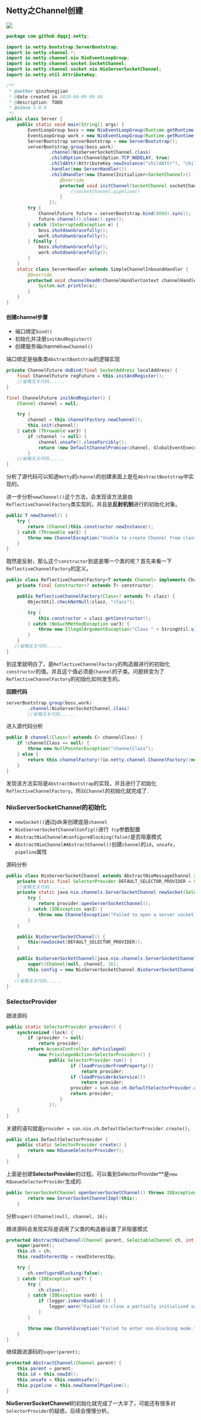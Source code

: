 ## Netty之Channel创建
![](https://github.com/dqqzj/tutorial/blob/master/netty/src/main/resources/pictures/channel/build.png)
```java
package com.github.dqqzj.netty;

import io.netty.bootstrap.ServerBootstrap;
import io.netty.channel.*;
import io.netty.channel.nio.NioEventLoopGroup;
import io.netty.channel.socket.SocketChannel;
import io.netty.channel.socket.nio.NioServerSocketChannel;
import io.netty.util.AttributeKey;

/**
 * @author qinzhongjian
 * @date created in 2019-04-09 09:44
 * @description: TODD
 * @since 1.0.0
 */
public class Server {
    public static void main(String[] args) {
        EventLoopGroup boss = new NioEventLoopGroup(Runtime.getRuntime().availableProcessors());
        EventLoopGroup work = new NioEventLoopGroup(Runtime.getRuntime().availableProcessors() * 2);
        ServerBootstrap serverBootstrap = new ServerBootstrap();
        serverBootstrap.group(boss,work)
                .channel(NioServerSocketChannel.class)
                .childOption(ChannelOption.TCP_NODELAY, true)
                .childAttr(AttributeKey.newInstance("childAttr"), "childAttrValue")
                .handler(new ServerHandler())
                .childHandler(new ChannelInitializer<SocketChannel>() {
                    @Override
                    protected void initChannel(SocketChannel socketChannel) throws Exception {
                        //socketChannel.pipeline()
                    }
                });
        try {
            ChannelFuture future = serverBootstrap.bind(8080).sync();
            future.channel().close().sync();
        } catch (InterruptedException e) {
            boss.shutdownGracefully();
            work.shutdownGracefully();
        } finally {
            boss.shutdownGracefully();
            work.shutdownGracefully();
        }
    }
    static class ServerHandler extends SimpleChannelInboundHandler {
        @Override
        protected void channelRead0(ChannelHandlerContext channelHandlerContext, Object o) throws Exception {
            System.out.println(o);
        }
    }
}
```



#### 创建channel步骤

- 端口绑定`bind()`
- 初始化并注册`initAndRegister()`
- 创建服务端channel`newChannel()`

端口绑定是抽象类`AbstractBootstrap`的逻辑实现

```java
private ChannelFuture doBind(final SocketAddress localAddress) {
    final ChannelFuture regFuture = this.initAndRegister();
    //省略无关代码......
}
```

```java
final ChannelFuture initAndRegister() {
    Channel channel = null;

    try {
        channel = this.channelFactory.newChannel();
        this.init(channel);
    } catch (Throwable var3) {
        if (channel != null) {
            channel.unsafe().closeForcibly();
            return (new DefaultChannelPromise(channel, GlobalEventExecutor.INSTANCE)).setFailure(var3);
        }
    //省略无关代码......
}
```

分析了源代码可以知道`Netty`的`channel`的创建表面上是在`AbstractBootstrap`中实现的。

进一步分析`newChannel()`这个方法，会发现该方法是由`ReflectiveChannelFactory`类实现的，并且是**反射机制**进行的初始化对象。

```java
public T newChannel() {
    try {
        return (Channel)this.constructor.newInstance();
    } catch (Throwable var2) {
        throw new ChannelException("Unable to create Channel from class " + this.constructor.getDeclaringClass(), var2);
    }
}
```

既然是反射，那么这个`constructor`到底是哪一个类的呢？首先来看一下`ReflectiveChannelFactory`的定义。

```java
public class ReflectiveChannelFactory<T extends Channel> implements ChannelFactory<T> {
    private final Constructor<? extends T> constructor;

    public ReflectiveChannelFactory(Class<? extends T> clazz) {
        ObjectUtil.checkNotNull(clazz, "clazz");

        try {
            this.constructor = clazz.getConstructor();
        } catch (NoSuchMethodException var3) {
            throw new IllegalArgumentException("Class " + StringUtil.simpleClassName(clazz) + " does not have a public non-arg constructor", var3);
        }
    }
   //省略无关代码......
} 
```

到这里就明白了，是`ReflectiveChannelFactory`的构造器进行的初始化`constructor`的值。并且这个值必须是`Channel`的子类。问题转变为了`ReflectiveChannelFactory`的初始化如何发生的。

**回顾代码**

```java
serverBootstrap.group(boss,work)
        .channel(NioServerSocketChannel.class)
        //省略无关代码......
```

进入源代码分析

```java
public B channel(Class<? extends C> channelClass) {
    if (channelClass == null) {
        throw new NullPointerException("channelClass");
    } else {
        return this.channelFactory((io.netty.channel.ChannelFactory)(new ReflectiveChannelFactory(channelClass)));
    }
}
```

发现该方法实际是`AbstractBootstrap`的实现，并且进行了初始化`ReflectiveChannelFactory`，所以`Channel`的初始化就完成了.

### NioServerSocketChannel的初始化

- `newSocket()`通过jdk来创建底层`channel`
- `NioSserverSocketChannelConfig()`进行` tcp`参数配置
- `AbstractNioChannel#configureBlocking(false)`是否阻塞模式
- `AbstractNioChannel#AbstractChannel()`创建`channel`的`id`，`unsafe`，`pipeline`属性

源码分析

```java
public class NioServerSocketChannel extends AbstractNioMessageChannel implements ServerSocketChannel {
    private static final SelectorProvider DEFAULT_SELECTOR_PROVIDER = SelectorProvider.provider();
    //省略无关代码......
    private static java.nio.channels.ServerSocketChannel newSocket(SelectorProvider provider) {
        try {
            return provider.openServerSocketChannel();
        } catch (IOException var2) {
            throw new ChannelException("Failed to open a server socket.", var2);
        }
    }

    public NioServerSocketChannel() {
        this(newSocket(DEFAULT_SELECTOR_PROVIDER));
    }

    public NioServerSocketChannel(java.nio.channels.ServerSocketChannel channel) {
        super((Channel)null, channel, 16);
        this.config = new NioServerSocketChannel.NioServerSocketChannelConfig(this, this.javaChannel().socket());
    }
   //省略无关代码......
}
```

### SelectorProvider

跟进源码

```java
public static SelectorProvider provider() {
    synchronized (lock) {
        if (provider != null)
            return provider;
        return AccessController.doPrivileged(
            new PrivilegedAction<SelectorProvider>() {
                public SelectorProvider run() {
                        if (loadProviderFromProperty())
                            return provider;
                        if (loadProviderAsService())
                            return provider;
                        provider = sun.nio.ch.DefaultSelectorProvider.create();
                        return provider;
                    }
                });
    }
}
```

关键的语句就是`provider = sun.nio.ch.DefaultSelectorProvider.create();`

```java
public class DefaultSelectorProvider {
    public static SelectorProvider create() {
        return new KQueueSelectorProvider();
    }
}
```

上面是创建**SelectorProvider**的过程。可以看到SelectorProvider**是`new KQueueSelectorProvider`生成的.

```java
public ServerSocketChannel openServerSocketChannel() throws IOException {
        return new ServerSocketChannelImpl(this);
    }
```

分析`super((Channel)null, channel, 16);`

跟进源码会发现实际是调用了父类的构造器设置了非阻塞模式

```java
protected AbstractNioChannel(Channel parent, SelectableChannel ch, int readInterestOp) {
    super(parent);
    this.ch = ch;
    this.readInterestOp = readInterestOp;

    try {
        ch.configureBlocking(false);
    } catch (IOException var7) {
        try {
            ch.close();
        } catch (IOException var6) {
            if (logger.isWarnEnabled()) {
                logger.warn("Failed to close a partially initialized socket.", var6);
            }
        }

        throw new ChannelException("Failed to enter non-blocking mode.", var7);
    }
}
```

继续跟进源码的`super(parent);`

```java
protected AbstractChannel(Channel parent) {
    this.parent = parent;
    this.id = this.newId();
    this.unsafe = this.newUnsafe();
    this.pipeline = this.newChannelPipeline();
}
```

**NioServerSocketChannel**的初始化就完成了一大半了，可能还有很多对`SelectorProvider`的疑惑，后续会慢慢分析。